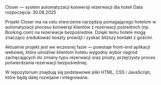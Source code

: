 Closer — system automatyzacji konwersji rezerwacji dla hoteli
Data rozpoczęcia: 30.08.2025

Projekt Closer ma na celu stworzenie narzędzia pomagającego hotelom w automatyzacji procesu konwersji klientów z rezerwacji pośrednich (np. Booking.com) na rezerwacje bezpośrednie. Dzięki temu hotele mogą znacząco zredukować koszty prowizji i zyskać bliższy kontakt z gośćmi.

Aktualnie projekt jest we wczesnej fazie — powstaje front-end aplikacji webowej, która umożliwi klientom hotelu wygodny wybór nagród zachęcających do zmiany typu rezerwacji oraz prosty, przejrzysty proces potwierdzania rezerwacji bezpośredniej.

W repozytorium znajdują się podstawowe pliki HTML, CSS i JavaScript, które będą dalej rozwijane i integrowane.



